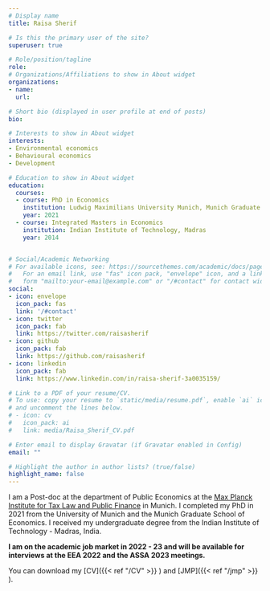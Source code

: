 ```yaml
---
# Display name
title: Raisa Sherif

# Is this the primary user of the site?
superuser: true

# Role/position/tagline
role: 
# Organizations/Affiliations to show in About widget
organizations:
- name: 
  url: 

# Short bio (displayed in user profile at end of posts)
bio: 

# Interests to show in About widget
interests:
- Environmental economics
- Behavioural economics
- Development 

# Education to show in About widget
education:
  courses:
  - course: PhD in Economics
    institution: Ludwig Maximilians University Munich, Munich Graduate School of Economics
    year: 2021
  - course: Integrated Masters in Economics
    institution: Indian Institute of Technology, Madras
    year: 2014


# Social/Academic Networking
# For available icons, see: https://sourcethemes.com/academic/docs/page-builder/#icons
#   For an email link, use "fas" icon pack, "envelope" icon, and a link in the
#   form "mailto:your-email@example.com" or "/#contact" for contact widget.
social:
- icon: envelope
  icon_pack: fas
  link: '/#contact'
- icon: twitter
  icon_pack: fab
  link: https://twitter.com/raisasherif
- icon: github
  icon_pack: fab
  link: https://github.com/raisasherif
- icon: linkedin
  icon_pack: fab
  link: https://www.linkedin.com/in/raisa-sherif-3a0035159/ 

# Link to a PDF of your resume/CV.
# To use: copy your resume to `static/media/resume.pdf`, enable `ai` icons in `params.toml`, 
# and uncomment the lines below.
# - icon: cv
#   icon_pack: ai
#   link: media/Raisa_Sherif_CV.pdf

# Enter email to display Gravatar (if Gravatar enabled in Config)
email: ""

# Highlight the author in author lists? (true/false)
highlight_name: false
---
```


I am a Post-doc at the department of Public Economics at the [Max Planck Institute for Tax Law and Public Finance](https://www.tax.mpg.de/en/home.html/) in Munich. I completed my PhD in 2021 from the University of Munich and the Munich Graduate School of Economics. I received my undergraduate degree from the Indian Institute of Technology - Madras, India.

**I am on the academic job market in 2022 - 23 and will be available for interviews at the EEA 2022 and the ASSA 2023 meetings.** 

You can download my [CV]({{< ref "/CV" >}} ) and [JMP]({{< ref "/jmp" >}} ).




  



